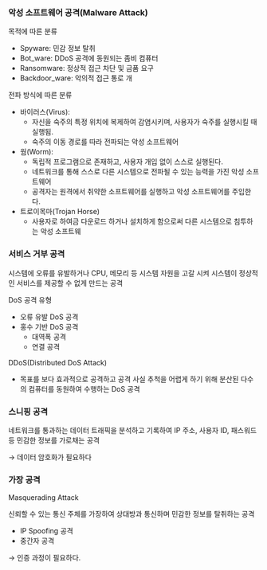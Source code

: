 ### 악성 소프트웨어 공격(Malware Attack)

목적에 따른 분류

- Spyware: 민감 정보 탈취
- Bot_ware: DDoS 공격에 동원되는 좀비 컴퓨터
- Ransomware: 정상적 접근 차단 및 금품 요구
- Backdoor_ware: 악의적 접근 통로 개

전파 방식에 따른 분류

- 바이러스(Virus):
    - 자신을 숙주의 특정 위치에 복제하여 감염시키며, 사용자가 숙주를 실행시킬 때 실행됨.
    - 숙주의 이동 경로를 따라 전파되는 악성 소프트웨어
- 웜(Worm):
    - 독립적 프로그램으로 존재하고, 사용자 개입 없이 스스로 실행된다.
    - 네트워크를 통해 스스로 다른 시스템으로 전파될 수 있는 능력을 가진 악성 소프트웨어
    - 공격자는 원격에서 취약한 소프트웨어를 실행하고 악성 소프트웨어를 주입한다.
- 트로이목마(Trojan Horse)
    - 사용자로 하여금 다운로드 하거나 설치하게 함으로써 다른 시스템으로 침투하는 악성 소프트웨

### 서비스 거부 공격

시스템에 오류를 유발하거나 CPU, 메모리 등 시스템 자원을 고갈 시켜 시스템이 정상적인 서비스를 제공할 수 없게 만드는 공격

DoS 공격 유형

- 오류 유발 DoS 공격
- 홍수 기반 DoS 공격
    - 대역폭 공격
    - 연결 공격

DDoS(Distributed DoS Attack)

- 목표를 보다 효과적으로 공격하고 공격 사실 추척을 어렵게 하기 위해 분산된 다수의 컴퓨터를 동원하여 수행하는 DoS 공격

### 스니핑 공격

네트워크를 통과하는 데이터 트래픽을 분석하고 기록하여 IP 주소, 사용자 ID, 패스워드 등 민감한 정보를 가로채는 공격

→ 데이터 암호화가 필요하다

### 가장 공격

Masquerading Attack

신뢰할 수 있는 통신 주체를 가장하여 상대방과 통신하며 민감한 정보를 탈취하는 공격

- IP Spoofing 공격
- 중간자 공격

→ 인증 과정이 필요하다.
